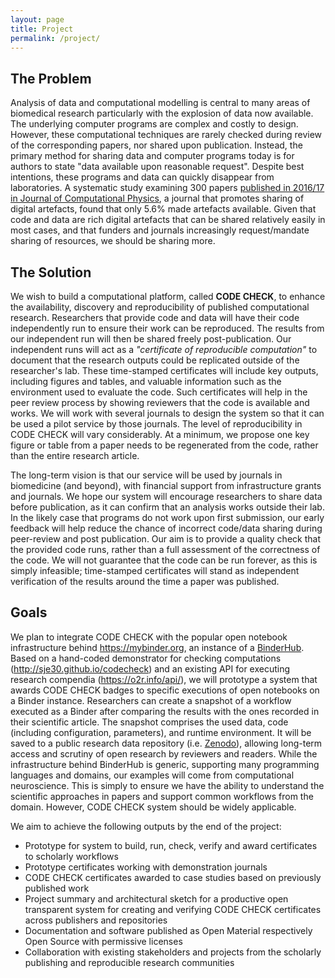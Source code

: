 ```yaml
---
layout: page
title: Project
permalink: /project/
---
```


## The Problem

Analysis of data and computational modelling is central to many areas of biomedical research particularly with the explosion of data now available. The underlying computer programs are complex and costly to design. However, these computational techniques are rarely checked during review of the corresponding papers, nor shared upon publication. Instead, the primary method for sharing data and computer programs today is for authors to state "data available upon reasonable request". Despite best intentions, these programs and data can quickly disappear from laboratories.
A systematic study examining 300 papers [published in 2016/17 in Journal of Computational Physics](https://dl.acm.org/citation.cfm?doid=3214239.3214242), a journal that promotes sharing of digital artefacts, found that only 5.6% made artefacts available.
Given that code and data are rich digital artefacts that can be shared relatively easily in most cases, and that funders and journals increasingly request/mandate sharing of resources, we should be sharing more.

## The Solution

We wish to build a computational platform, called **CODE CHECK**, to enhance the availability, discovery and reproducibility of published computational research.
Researchers that provide code and data will have their code independently run to ensure their work can be reproduced.
The results from our independent run will then be shared freely post-publication.
Our independent runs will act as a _"certificate of reproducible computation"_ to document that the research outputs could be replicated outside of the researcher's lab.
These time-stamped certificates will include key outputs, including figures and tables, and valuable information such as the environment used to evaluate the code.
Such certificates will help in the peer review process by showing reviewers that the code is available and works.
We will work with several journals to design the system so that it can be used a pilot service by those journals.
The level of reproducibility in CODE CHECK will vary considerably.
At a minimum, we propose one key figure or table from a paper needs to be regenerated from the code, rather than the entire research article. 

The long-term vision is that our service will be used by journals in biomedicine (and beyond), with financial support from infrastructure grants and journals.
We hope our system will encourage researchers to share data before publication, as it can confirm that an analysis works outside their lab.
In the likely case that programs do not work upon first submission, our early feedback will help reduce the chance of incorrect code/data sharing during peer-review and post publication.
Our aim is to provide a quality check that the provided code runs, rather than a full assessment of the correctness of the code.
We will not guarantee that the code can be run forever, as this is simply infeasible; time-stamped certificates will stand as independent verification of the results around the time a paper was published.

## Goals

We plan to integrate CODE CHECK with the popular open notebook infrastructure behind https://mybinder.org, an instance of a [BinderHub](https://binderhub.readthedocs.io/en/latest/).
Based on a hand-coded demonstrator for checking computations (http://sje30.github.io/codecheck) and an existing API for executing research compendia (https://o2r.info/api/), we will prototype a system that awards CODE CHECK badges to specific executions of open notebooks on a Binder instance.
Researchers can create a snapshot of a workflow executed as a Binder after comparing the results with the ones recorded in their scientific article.
The snapshot comprises the used data, code (including configuration, parameters), and runtime environment.
It will be saved to a public research data repository (i.e. [Zenodo](http://zenodo.org/)), allowing long-term access and scrutiny of open research by reviewers and readers.
While the infrastructure behind BinderHub is generic, supporting many programming languages and domains, our examples will come from computational neuroscience. 
This is simply to ensure we have the ability to understand the scientific approaches in papers and support common workflows from the domain.
However, CODE CHECK system should be widely applicable.

We aim to achieve the following outputs by the end of the project:

- Prototype for system to build, run, check, verify and award certificates to scholarly workflows
- Prototype certificates working with demonstration journals
- CODE CHECK certificates awarded to case studies based on previously published work
- Project summary and architectural sketch for a productive open transparent system for creating and verifying CODE CHECK certificates across publishers and repositories
- Documentation and software published as Open Material respectively Open Source with permissive licenses
- Collaboration with existing stakeholders and projects from the scholarly publishing and reproducible research communities
